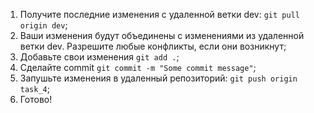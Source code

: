 1. Получите последние изменения с удаленной ветки dev: `git pull origin dev`;
2. Ваши изменения будут объединены с изменениями из удаленной ветки dev. Разрешите любые конфликты, если они возникнут;
3. Добавьте свои изменения `git add .`;
4. Сделайте commit `git commit -m "Some commit message"`;
5. Запушьте изменения в удаленный репозиторий: `git push origin task_4`;
6. Готово!